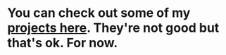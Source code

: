 # You can check out some of my [projects here](projects.md). They're not good but that's ok. For now.
